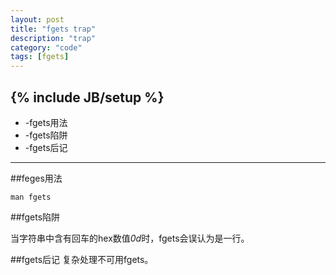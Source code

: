 ```yaml
---
layout: post
title: "fgets trap"
description: "trap"
category: "code"
tags: [fgets]
---
```

{% include JB/setup %}
---
*	-fgets用法
*	-fgets陷阱
*	-fgets后记
---
##feges用法

    man fgets

##fgets陷阱

  当字符串中含有回车的hex数值*0d*时，fgets会误认为是一行。

##fgets后记
  复杂处理不可用fgets。
 